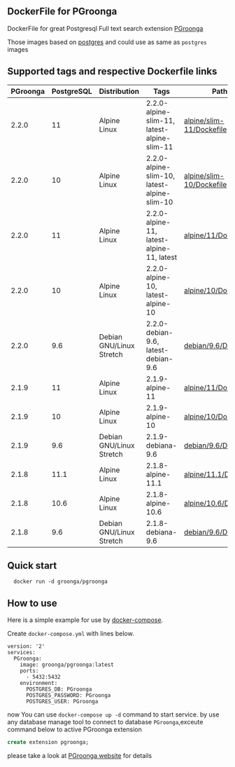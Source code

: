 ## DockerFile for PGroonga

DockerFile for great Postgresql Full text search extension [PGroonga](https://github.com/pgroonga/pgroonga)

Those images based on [postgres](https://hub.docker.com/_/postgres) and could use as same as `postgres` images

## Supported tags and respective Dockerfile links

| PGroonga | PostgreSQL | Distribution             | Tags                                        | Path                                             |
| -------- | ---------- | ------------------------ | ------------------------------------------- | ------------------------------------------------ |
| 2.2.0    | 11         | Alpine Linux             | 2.2.0-alpine-slim-11, latest-alpine-slim-11 | [alpine/slim-11/Dockefile][2.2.0-alpine-slim-11] |
| 2.2.0    | 10         | Alpine Linux             | 2.2.0-alpine-slim-10, latest-alpine-slim-10 | [alpine/slim-10/Dockefile][2.2.0-alpine-slim-10] |
| 2.2.0    | 11         | Alpine Linux             | 2.2.0-alpine-11, latest-alpine-11, latest   | [alpine/11/Dockefile][2.2.0-alpine-11]           |
| 2.2.0    | 10         | Alpine Linux             | 2.2.0-alpine-10, latest-alpine-10           | [alpine/10/Dockefile][2.2.0-alpine-10]           |
| 2.2.0    | 9.6        | Debian GNU/Linux Stretch | 2.2.0-debian-9.6, latest-debian-9.6         | [debian/9.6/Dockefile][2.2.0-debian-9.6]         |
| 2.1.9    | 11         | Alpine Linux             | 2.1.9-alpine-11                             | [alpine/11/Dockefile][2.1.9-alpine-11]           |
| 2.1.9    | 10         | Alpine Linux             | 2.1.9-alpine-10                             | [alpine/10/Dockefile][2.1.9-alpine-10]           |
| 2.1.9    | 9.6        | Debian GNU/Linux Stretch | 2.1.9-debiana-9.6                           | [debian/9.6/Dockefile][2.1.9-debian-9.6]         |
| 2.1.8    | 11.1       | Alpine Linux             | 2.1.8-alpine-11.1                           | [alpine/11.1/Dockefile][2.1.8-alpine-11.1]       |
| 2.1.8    | 10.6       | Alpine Linux             | 2.1.8-alpine-10.6                           | [alpine/10.6/Dockefile][2.1.8-alpine-10.6]       |
| 2.1.8    | 9.6        | Debian GNU/Linux Stretch | 2.1.8-debiana-9.6                           | [debian/9.6/Dockefile][2.1.8-debian-9.6]         |

## Quick start

```shell
  docker run -d groonga/pgroonga
```

## How to use

Here is a simple example for use by [docker-compose](https://github.com/docker/compose).

Create `docker-compose.yml` with lines below.

```docker-compose
version: '2'
services:
  PGroonga:
    image: groonga/pgroonga:latest
    ports:
      - 5432:5432
    environment:
      POSTGRES_DB: PGroonga
      POSTGRES_PASSWORD: PGroonga
      POSTGRES_USER: PGroonga
```

now You can use `docker-compose up -d` command to start service.
by use any database manage tool to connect to database `PGroonga`,exceute command below to active PGroonga extension

```SQL
create extension pgroonga;
```

please take a look at [PGroonga website](https://pgroonga.github.io/) for details

[2.2.0-alpine-slim-11]: https://github.com/pgroonga/docker/tree/2.2.0-alpine-11/alpine/slim-11/Dockerfile
[2.2.0-alpine-slim-10]: https://github.com/pgroonga/docker/tree/2.2.0-alpine-11/alpine/slim-10/Dockerfile
[2.2.0-alpine-11]: https://github.com/pgroonga/docker/tree/2.2.0-alpine-11/alpine/11/Dockerfile
[2.2.0-alpine-10]: https://github.com/pgroonga/docker/tree/2.2.0-alpine-10/alpine/10/Dockerfile
[2.2.0-debian-9.6]: https://github.com/pgroonga/docker/tree/2.2.0-debian-9.6/debian/9.6/Dockerfile
[2.1.9-alpine-11]: https://github.com/pgroonga/docker/tree/85d8a529eab16afb2af350d7f34c5ef7f1a761cc/2.1.9/alpine/11/Dockerfile
[2.1.9-alpine-10]: https://github.com/pgroonga/docker/tree/85d8a529eab16afb2af350d7f34c5ef7f1a761cc/2.1.9/alpine/10/Dockerfile
[2.1.9-debian-9.6]: https://github.com/pgroonga/docker/tree/85d8a529eab16afb2af350d7f34c5ef7f1a761cc/2.1.9/debian/9.6/Dockerfile
[2.1.8-alpine-11.1]: https://github.com/pgroonga/docker/tree/85d8a529eab16afb2af350d7f34c5ef7f1a761cc/2.1.8/alpine/11.1/Dockerfile
[2.1.8-alpine-10.6]: https://github.com/pgroonga/docker/tree/85d8a529eab16afb2af350d7f34c5ef7f1a761cc/2.1.8/alpine/10.6/Dockerfile
[2.1.8-debian-9.6]: https://github.com/pgroonga/docker/tree/85d8a529eab16afb2af350d7f34c5ef7f1a761cc/2.1.8/debian/9.6/Dockerfile
